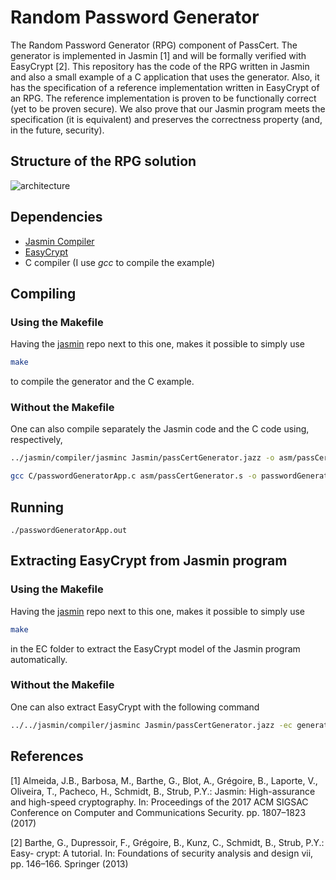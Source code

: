 # Random Password Generator
The Random Password Generator (RPG) component of PassCert. The generator is implemented in Jasmin [1] and will be formally verified with EasyCrypt [2]. This repository has the code of the RPG written in Jasmin and also a small example of a C application that uses the generator. Also, it has the specification of a reference implementation written in EasyCrypt of an RPG. The reference implementation is proven to be functionally correct (yet to be proven secure). We also prove that our Jasmin program meets the specification (it is equivalent) and preserves the correctness property (and, in the future, security).

## Structure of the RPG solution
![architecture](https://user-images.githubusercontent.com/33880058/134925735-8f256a41-3dc5-43d0-a00c-ba539f7e3b45.jpg)


## Dependencies
* [Jasmin Compiler](#https://github.com/jasmin-lang/jasmin)
* [EasyCrypt](#https://www.easycrypt.info/)
* C compiler (I use *gcc* to compile the example)


## Compiling
### Using the Makefile
Having the [jasmin](#https://github.com/jasmin-lang/jasmin) repo next to this one, makes it possible to simply use

```bash
make
```
 to compile the generator and the C example.

### Without the Makefile
One can also compile separately the Jasmin code and the C code using, respectively,
```bash
../jasmin/compiler/jasminc Jasmin/passCertGenerator.jazz -o asm/passCertGenerator.s
```
```bash
gcc C/passwordGeneratorApp.c asm/passCertGenerator.s -o passwordGeneratorApp.out
```
## Running
```
./passwordGeneratorApp.out
```
## Extracting EasyCrypt from Jasmin program
### Using the Makefile
Having the [jasmin](#https://github.com/jasmin-lang/jasmin) repo next to this one, makes it possible to simply use

```bash
make
```
 in the EC folder to extract the EasyCrypt model of the Jasmin program automatically.
 
### Without the Makefile
One can also extract EasyCrypt with the following command
```bash
../../jasmin/compiler/jasminc Jasmin/passCertGenerator.jazz -ec generatePassword -oec passCertGenerator_jazz.ec
```


## References
[1]
Almeida, J.B., Barbosa, M., Barthe, G., Blot, A., Grégoire, B., Laporte, V.,
Oliveira, T., Pacheco, H., Schmidt, B., Strub, P.Y.: Jasmin: High-assurance and
high-speed cryptography. In: Proceedings of the 2017 ACM SIGSAC Conference
on Computer and Communications Security. pp. 1807–1823 (2017)

[2]
Barthe, G., Dupressoir, F., Grégoire, B., Kunz, C., Schmidt, B., Strub, P.Y.: Easy-
crypt: A tutorial. In: Foundations of security analysis and design vii, pp. 146–166.
Springer (2013)
